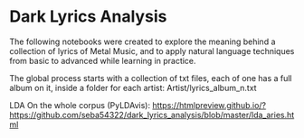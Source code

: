 # Dark Lyrics Analysis

The following notebooks were created to explore the meaning behind a collection of lyrics of Metal Music, and to apply natural language techniques from basic to advanced while learning in practice.

The global process starts with a collection of txt files, each of one has a full album on it, inside a folder for each artist: Artist/lyrics_album_n.txt

LDA On the whole corpus (PyLDAvis): https://htmlpreview.github.io/?https://github.com/seba54322/dark_lyrics_analysis/blob/master/lda_aries.html
